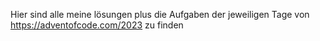 Hier sind alle meine lösungen plus die Aufgaben der jeweiligen Tage von https://adventofcode.com/2023 zu finden 
